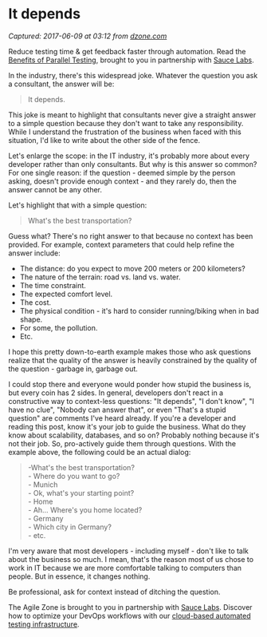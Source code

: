 # It depends

_Captured: 2017-06-09 at 03:12 from [dzone.com](https://dzone.com/articles/quotit-dependsquot?edition=304143&utm_source=Daily%20Digest&utm_medium=email&utm_campaign=dd%202017-06-07)_

Reduce testing time & get feedback faster through automation. Read the [Benefits of Parallel Testing](https://dzone.com/go?i=124039&u=http%3A%2F%2Finfo.saucelabs.com%2Fpaper-benefits-of-parallel-testing.html%3Futm_campaign%3Dparalleltestingwp%26utm_medium%3Dtextlink%26utm_source%3Ddzone-agile), brought to you in partnership with [Sauce Labs](https://dzone.com/go?i=124039&u=http%3A%2F%2Finfo.saucelabs.com%2Fpaper-benefits-of-parallel-testing.html%3Futm_campaign%3Dparalleltestingwp%26utm_medium%3Dtextlink%26utm_source%3Ddzone-agile).

In the industry, there's this widespread joke. Whatever the question you ask a consultant, the answer will be:

> It depends. 

This joke is meant to highlight that consultants never give a straight answer to a simple question because they don't want to take any responsibility. While I understand the frustration of the business when faced with this situation, I'd like to write about the other side of the fence.

Let's enlarge the scope: in the IT industry, it's probably more about every developer rather than only consultants. But why is this answer so common? For one single reason: if the question - deemed simple by the person asking, doesn't provide enough context - and they rarely do, then the answer cannot be any other.

Let's highlight that with a simple question:

> What's the best transportation? 

Guess what? There's no right answer to that because no context has been provided. For example, context parameters that could help refine the answer include:

  * The distance: do you expect to move 200 meters or 200 kilometers?
  * The nature of the terrain: road vs. land vs. water.
  * The time constraint.
  * The expected comfort level.
  * The cost.
  * The physical condition - it's hard to consider running/biking when in bad shape.
  * For some, the pollution.
  * Etc.

I hope this pretty down-to-earth example makes those who ask questions realize that the quality of the answer is heavily constrained by the quality of the question - garbage in, garbage out.

I could stop there and everyone would ponder how stupid the business is, but every coin has 2 sides. In general, developers don't react in a constructive way to context-less questions: "It depends", "I don't know", "I have no clue", "Nobody can answer that", or even "That's a stupid question" are comments I've heard already. If you're a developer and reading this post, know it's your job to guide the business. What do they know about scalability, databases, and so on? Probably nothing because it's not their job. So, pro-actively guide them through questions. With the example above, the following could be an actual dialog:

> -What's the best transportation?   
\- Where do you want to go?   
\- Munich   
\- Ok, what's your starting point?   
\- Home   
\- Ah… Where's you home located?   
\- Germany   
\- Which city in Germany?   
\- etc. 

I'm very aware that most developers - including myself - don't like to talk about the business so much. I mean, that's the reason most of us chose to work in IT because we are more comfortable talking to computers than people. But in essence, it changes nothing.

Be professional, ask for context instead of ditching the question.

The Agile Zone is brought to you in partnership with [Sauce Labs](https://dzone.com/go?i=121022&u=http%3A%2F%2Finfo.saucelabs.com%2FHow-to-Get-the-Most-out-of-CICD-Workflow.html%3Futm_campaign%3Ddevops%2Bwp%26utm_medium%3Dtextlink%26utm_source%3Ddzone-agile). Discover how to optimize your DevOps workflows with our [cloud-based automated testing infrastructure](https://dzone.com/go?i=121022&u=http%3A%2F%2Finfo.saucelabs.com%2FHow-to-Get-the-Most-out-of-CICD-Workflow.html%3Futm_campaign%3Ddevops%2Bwp%26utm_medium%3Dtextlink%26utm_source%3Ddzone-agile).
